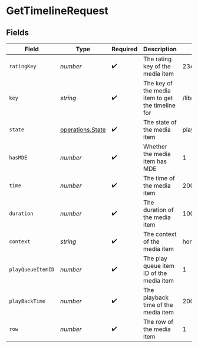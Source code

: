 # GetTimelineRequest


## Fields

| Field                                                | Type                                                 | Required                                             | Description                                          | Example                                              |
| ---------------------------------------------------- | ---------------------------------------------------- | ---------------------------------------------------- | ---------------------------------------------------- | ---------------------------------------------------- |
| `ratingKey`                                          | *number*                                             | :heavy_check_mark:                                   | The rating key of the media item                     | 23409                                                |
| `key`                                                | *string*                                             | :heavy_check_mark:                                   | The key of the media item to get the timeline for    | /library/metadata/23409                              |
| `state`                                              | [operations.State](../../models/operations/state.md) | :heavy_check_mark:                                   | The state of the media item                          | playing                                              |
| `hasMDE`                                             | *number*                                             | :heavy_check_mark:                                   | Whether the media item has MDE                       | 1                                                    |
| `time`                                               | *number*                                             | :heavy_check_mark:                                   | The time of the media item                           | 2000                                                 |
| `duration`                                           | *number*                                             | :heavy_check_mark:                                   | The duration of the media item                       | 10000                                                |
| `context`                                            | *string*                                             | :heavy_check_mark:                                   | The context of the media item                        | home:hub.continueWatching                            |
| `playQueueItemID`                                    | *number*                                             | :heavy_check_mark:                                   | The play queue item ID of the media item             | 1                                                    |
| `playBackTime`                                       | *number*                                             | :heavy_check_mark:                                   | The playback time of the media item                  | 2000                                                 |
| `row`                                                | *number*                                             | :heavy_check_mark:                                   | The row of the media item                            | 1                                                    |